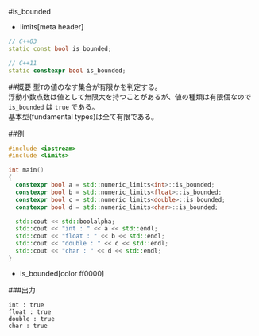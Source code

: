 #is_bounded
* limits[meta header]

```cpp
// C++03
static const bool is_bounded;

// C++11
static constexpr bool is_bounded;
```

##概要
型`T`の値のなす集合が有限かを判定する。  
浮動小数点数は値として無限大を持つことがあるが、値の種類は有限個なので `is_bounded` は `true` である。  
基本型(fundamental types)は全て有限である。


##例
```cpp
#include <iostream>
#include <limits>

int main()
{
  constexpr bool a = std::numeric_limits<int>::is_bounded;
  constexpr bool b = std::numeric_limits<float>::is_bounded;
  constexpr bool c = std::numeric_limits<double>::is_bounded;
  constexpr bool d = std::numeric_limits<char>::is_bounded;

  std::cout << std::boolalpha;
  std::cout << "int : " << a << std::endl;
  std::cout << "float : " << b << std::endl;
  std::cout << "double : " << c << std::endl;
  std::cout << "char : " << d << std::endl;
}
```
* is_bounded[color ff0000]

###出力
```
int : true
float : true
double : true
char : true
```



